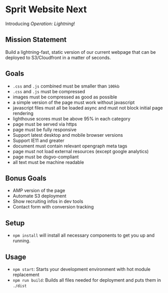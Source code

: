 # Sprit Website Next

Introducing _Operation: Lightning_!

## Mission Statement
Build a lightning-fast, static version of our current webpage that can be deployed to S3/Cloudfront in a matter of seconds.

## Goals
- `.css` and `.js` combined must be smaller than `100kb`
- `.css` and `.js` must be compressed
- images must be compressed as good as possible
- a simple version of the page must work without javascript
- javascript files must all be loaded async and must not block initial page rendering
- lighthouse scores must be above 95% in each category
- page must be served via https
- page must be fully responsive
- Support latest desktop and mobile browser versions
- Support IE11 and greater
- document must contain relevant opengraph meta tags
- page must not load external resources (except google analytics)
- page must be dsgvo-compliant
- all text must be machine readable

## Bonus Goals
- AMP version of the page
- Automate S3 deployment
- Show recruiting infos in dev tools
- Contact form with conversion tracking

## Setup
- `npm install` will install all necessary components to get you up and running.

## Usage
- `npm start`: Starts your development environment with hot module replacement
- `npm run build`: Builds all files needed for deployment and puts them in `./dist`
